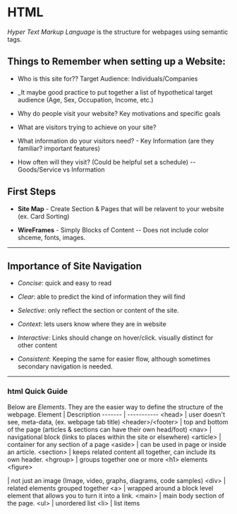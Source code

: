 # HTML
_Hyper Text Markup Language_ is the structure for webpages using semantic tags.

## Things to Remember when setting up a Website: 

- Who is this site for??  Target Audience: Individuals/Companies

 - _It maybe good practice to put together a list of hypothetical target audience (Age, Sex, Occupation, Income, etc.)

- Why do people visit your website? Key motivations and specific goals

- What are visitors trying to achieve on your site?

- What information do your visitors need? - Key Information (are they familiar? important features)

- How often will they visit? (Could be helpful set a schedule) -- Goods/Service vs Information


## First Steps

- **Site Map** - Create Section & Pages that will be relavent to your website (ex. Card Sorting)

- **WireFrames** - Simply Blocks of Content -- Does not include color shceme, fonts, images. 

---

## Importance of Site Navigation

- _Concise_: quick and easy to read

- _Clear_: able to predict the kind of information they will find

- _Selective_: only reflect the section or content of the site.

- _Context_: lets users know where they are in website

- _Interactive_: Links should change on hover/click. visually distinct for other content

- _Consistent_: Keeping the same for easier flow, although sometimes secondary navigation is needed. 

---

### html Quick Guide
Below are _Elements_.  They are the easier way to define the structure of the webpage.
Element | Description
------- | -----------
\<head> | user doesn't see, meta-data,  (ex. webpage tab title)
\<header>/\<footer> | top and bottom of the page (articles & sections can have their own head/foot)
\<nav> | navigational block (links to places within the site or elsewhere)
\<article> | container for any section of a page
\<aside> | can be used in page or inside an article.
\<section> | keeps related content all together, can include its own header. 
\<hgroup> | groups together one or more \<h1> elements
\<figure><figcaption> | not just an image (Image, video, graphs, diagrams, code samples)
\<div> | related elements grouped together
\<a> | wrapped around a block level element that allows you to turn it into a link.
\<main> | main body section of the page.
\<ul> | unordered list
\<li> | list items
